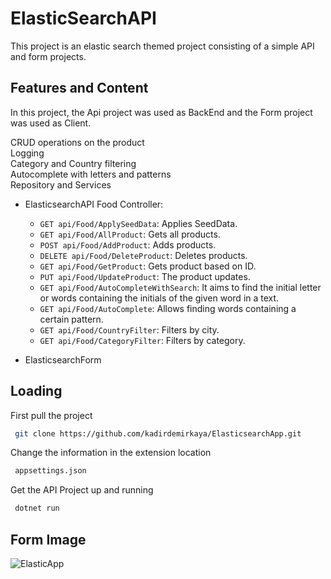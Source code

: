 
# ElasticSearchAPI

This project is an elastic search themed project consisting of a simple API and form projects.




## Features and Content

In this project, the Api project was used as BackEnd and the Form project was used as Client.

CRUD operations on the product\
Logging\
Category and Country filtering\
Autocomplete with letters and patterns\
Repository and Services

- ElasticsearchAPI
    Food Controller:
    - `GET api/Food/ApplySeedData`: Applies SeedData.
    - `GET api/Food/AllProduct`: Gets all products.
    - `POST api/Food/AddProduct`: Adds products.
    - `DELETE api/Food/DeleteProduct`: Deletes products.
    - `GET api/Food/GetProduct`: Gets product based on ID.
    - `PUT api/Food/UpdateProduct`: The product updates.
    - `GET api/Food/AutoCompleteWithSearch`: It aims to find the initial letter or words containing the initials of the given word in a text.
    - `GET api/Food/AutoComplete`: Allows finding words containing a certain pattern.
    - `GET api/Food/CountryFilter`: Filters by city.
    - `GET api/Food/CategoryFilter`: Filters by category.

- ElasticsearchForm
    

## Loading

First pull the project

```bash
 git clone https://github.com/kadirdemirkaya/ElasticsearchApp.git
```

Change the information in the extension location

```bash
 appsettings.json
```

Get the API Project up and running

```bash
 dotnet run
```


## Form Image

![ElasticApp](https://github.com/kadirdemirkaya/ElasticsearchApp/assets/126807887/4b1d653e-484f-4f8a-a6cd-3fcd67fcc9d3)


